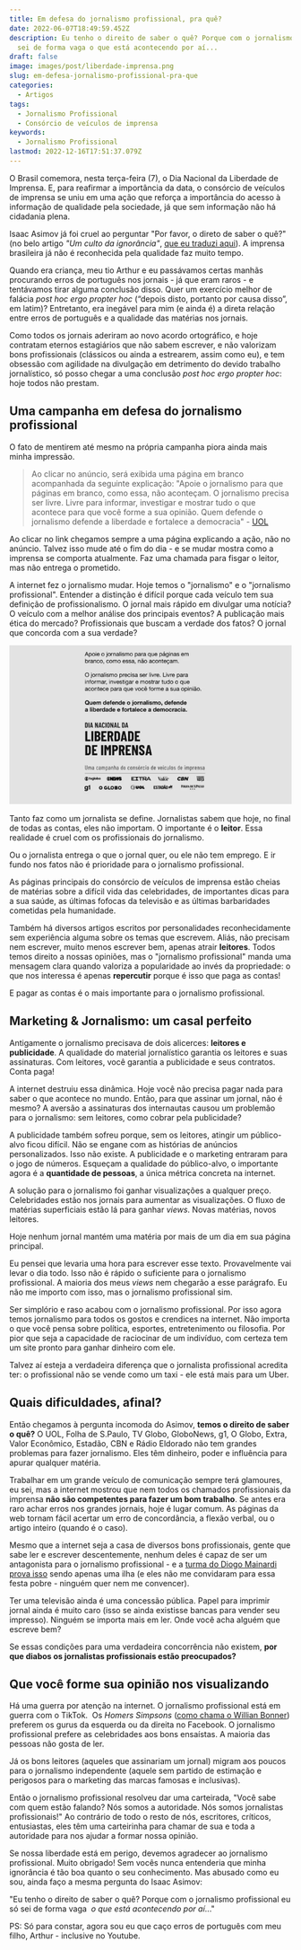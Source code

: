 ```yaml
---
title: Em defesa do jornalismo profissional, pra quê?
date: 2022-06-07T18:49:59.452Z
description: Eu tenho o direito de saber o quê? Porque com o jornalismo profissional eu só
  sei de forma vaga o que está acontecendo por aí...
draft: false
image: images/post/liberdade-imprensa.png
slug: em-defesa-jornalismo-profissional-pra-que
categories:
  - Artigos
tags:
  - Jornalismo Profissional
  - Consórcio de veículos de imprensa
keywords:
  - Jornalismo Profissional
lastmod: 2022-12-16T17:51:37.079Z
---
```

O Brasil comemora, nesta terça-feira (7), o Dia Nacional da Liberdade de Imprensa. E, para reafirmar a importância da data, o consórcio de veículos de imprensa se uniu em uma ação que reforça a importância do acesso à informação de qualidade pela sociedade, já que sem informação não há cidadania plena.

Isaac Asimov já foi cruel ao perguntar "Por favor, o direto de saber o quê?" (no belo artigo *"Um culto da ignorância"*, [que eu traduzi aqui](https://llsaboya.com/p/traducao-de-um-culto-da-ignorancia-por-isaac-asimov/)). A imprensa brasileira já não é reconhecida pela qualidade faz muito tempo.

Quando era criança, meu tio Arthur e eu passávamos certas manhãs procurando erros de português nos jornais - já que eram raros - e tentávamos tirar alguma conclusão disso. Quer um exercício melhor de falácia *post hoc ergo propter hoc* (“depois disto, portanto por causa disso”, em latim)? Entretanto, era inegável para mim (e ainda é) a direta relação entre erros de português e a qualidade das matérias nos jornais.

Como todos os jornais aderiram ao novo acordo ortográfico, e hoje contratam eternos estagiários que não sabem escrever, e não valorizam bons profissionais (clássicos ou ainda a estrearem, assim como eu), e tem obsessão com agilidade na divulgação em detrimento do devido trabalho jornalístico, só posso chegar a uma conclusão *post hoc ergo propter hoc*: hoje todos não prestam.

## Uma campanha em defesa do jornalismo profissional

O fato de mentirem até mesmo na própria campanha piora ainda mais minha impressão.

>Ao clicar no anúncio, será exibida uma página em branco acompanhada da seguinte explicação: "Apoie o jornalismo para que páginas em branco, como essa, não aconteçam. O jornalismo precisa ser livre. Livre para informar, investigar e mostrar tudo o que acontece para que você forme a sua opinião. Quem defende o jornalismo defende a liberdade e fortalece a democracia" - [UOL](https://economia.uol.com.br/noticias/redacao/2022/06/07/liberdade-de-imprensa.htm)

Ao clicar no link chegamos sempre a uma página explicando a ação, não no anúncio. Talvez isso mude até o fim do dia - e se mudar mostra como a imprensa se comporta atualmente. Faz uma chamada para fisgar o leitor, mas não entrega o prometido.

A internet fez o jornalismo mudar. Hoje temos o "jornalismo" e o "jornalismo profissional". Entender a distinção é difícil porque cada veículo tem sua definição de profissionalismo. O jornal mais rápido em divulgar uma notícia? O veículo com a melhor análise dos principais eventos? A publicação mais ética do mercado? Profissionais que buscam a verdade dos fatos? O jornal que concorda com a sua verdade?

![O anúncio que não tem link em nenhum lugar](dia-liberdade-imprensa-anuncio.webp)

Tanto faz como um jornalista se define. Jornalistas sabem que hoje, no final de todas as contas, eles não importam. O importante é o **leitor**. Essa realidade é cruel com os profissionais do jornalismo.

Ou o jornalista entrega o que o jornal quer, ou ele não tem emprego. E ir fundo nos fatos não é prioridade para o jornalismo profissional.

As páginas principais do consórcio de veículos de imprensa estão cheias de matérias sobre a difícil vida das celebridades, de importantes dicas para a sua saúde, as últimas fofocas da televisão e as últimas barbaridades cometidas pela humanidade.

Também há diversos artigos escritos por personalidades reconhecidamente sem experiência alguma sobre os temas que escrevem. Aliás, não precisam nem escrever, muito menos escrever bem, apenas atrair **leitores**. Todos temos direito a nossas opiniões, mas o "jornalismo profissional" manda uma mensagem clara quando valoriza a popularidade ao invés da propriedade: o que nos interessa é apenas **repercutir** porque é isso que paga as contas!

E pagar as contas é o mais importante para o jornalismo profissional.

## Marketing & Jornalismo: um casal perfeito

Antigamente o jornalismo precisava de dois alicerces: **leitores e publicidade**. A qualidade do material jornalístico garantia os leitores e suas assinaturas. Com leitores, você garantia a publicidade e seus contratos. Conta paga!

A internet destruiu essa dinâmica. Hoje você não precisa pagar nada para saber o que acontece no mundo. Então, para que assinar um jornal, não é mesmo? A aversão a assinaturas dos internautas causou um problemão para o jornalismo: sem leitores, como cobrar pela publicidade?

A publicidade também sofreu porque, sem os leitores, atingir um público-alvo ficou difícil. Não se engane com as histórias de anúncios personalizados. Isso não existe. A publicidade e o marketing entraram para o jogo de números. Esqueçam a qualidade do público-alvo, o importante agora é a **quantidade de pessoas**, a única métrica concreta na internet.

A solução para o jornalismo foi ganhar visualizações a qualquer preço. Celebridades estão nos jornais para aumentar as visualizações. O fluxo de matérias superficiais estão lá para ganhar *views*. Novas matérias, novos leitores.

Hoje nenhum jornal mantém uma matéria por mais de um dia em sua página principal.

Eu pensei que levaria uma hora para escrever esse texto. Provavelmente vai levar o dia todo. Isso não é rápido o suficiente para o jornalismo profissional. A maioria dos meus *views* nem chegarão a esse parágrafo. Eu não me importo com isso, mas o jornalismo profissional sim.

Ser simplório e raso acabou com o jornalismo profissional. Por isso agora temos jornalismo para todos os gostos e crendices na internet. Não importa o que você pensa sobre política, esportes, entretenimento ou filosofia. Por pior que seja a capacidade de raciocinar de um indivíduo, com certeza tem um site pronto para ganhar dinheiro com ele.

Talvez aí esteja a verdadeira diferença que o jornalista profissional acredita ter: o profissional não se vende como um taxi - ele está mais para um Uber.

## Quais dificuldades, afinal?

Então chegamos à pergunta incomoda do Asimov, **temos o direito de saber o quê?** O UOL, Folha de S.Paulo, TV Globo, GloboNews, g1, O Globo, Extra, Valor Econômico, Estadão, CBN e Rádio Eldorado não tem grandes problemas para fazer jornalismo. Eles têm dinheiro, poder e influência para apurar qualquer matéria.

Trabalhar em um grande veículo de comunicação sempre terá glamoures, eu sei, mas a internet mostrou que nem todos os chamados profissionais da imprensa **não são competentes para fazer um bom trabalho**. Se antes era raro achar erros nos grandes jornais, hoje é lugar comum. As páginas da web tornam fácil acertar um erro de concordância, a flexão verbal, ou o artigo inteiro (quando é o caso).

Mesmo que a internet seja a casa de diversos bons profissionais, gente que sabe ler e escrever descentemente, nenhum deles é capaz de ser um antagonista para o jornalismo profissional - e a [turma do Diogo Mainardi prova isso](https://llsaboya.com/p/revista-crusoe-contra-site-antagonista/) sendo apenas uma ilha (e eles não me convidaram para essa festa pobre - ninguém quer nem me convencer).

Ter uma televisão ainda é uma concessão pública. Papel para imprimir jornal ainda é muito caro (isso se ainda existisse bancas para vender seu impresso). Ninguém se importa mais em ler. Onde você acha alguém que escreve bem?

Se essas condições para uma verdadeira concorrência não existem, **por que diabos os jornalistas profissionais estão preocupados?**

## Que você forme sua opinião nos visualizando

Há uma guerra por atenção na internet. O jornalismo profissional está em guerra com o TikTok.  Os *Homers Simpsons* ([como chama o Willian Bonner](https://www1.folha.uol.com.br/folha/ilustrada/ult90u55778.shtml)) preferem os gurus da esquerda ou da direita no Facebook. O jornalismo profissional prefere as celebridades aos bons ensaístas. A maioria das pessoas não gosta de ler.

Já os bons leitores (aqueles que assinariam um jornal) migram aos poucos para o jornalismo independente (aquele sem partido de estimação e perigosos para o marketing das marcas famosas e inclusivas).

Então o jornalismo profissional resolveu dar uma carteirada, "Você sabe com quem estão falando? Nós somos a autoridade. Nós somos jornalistas profissionais!" Ao contrário de todo o resto de nós, escritores, críticos, entusiastas, eles têm uma carteirinha para chamar de sua e toda a autoridade para nos ajudar a formar nossa opinião.

Se nossa liberdade está em perigo, devemos agradecer ao jornalismo profissional. Muito obrigado! Sem vocês nunca entenderia que minha ignorância é tão boa quanto o seu conhecimento. Mas abusado como eu sou, ainda faço a mesma pergunta do Isaac Asimov:

"Eu tenho o direito de saber o quê? Porque com o jornalismo profissional eu só sei de forma vaga  _o que está acontecendo por aí_..."

PS: Só para constar, agora sou eu que caço erros de português com meu filho, Arthur - inclusive no Youtube.